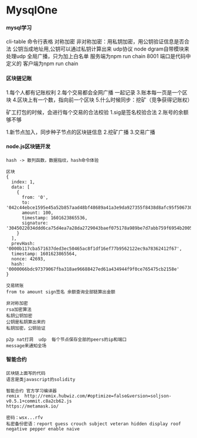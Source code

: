 # MysqlOne
#### mysql学习
cli-table 命令行表格
对称加密
非对称加密：用私钥加密，用公钥验证信息是否合法
公钥当成地址用,公钥可以通过私钥计算出来
udp协议  node   dgram自带模块来处理udp
全局广播，只为加上白名单
服务端为npm run chain 8001 端口是代码中定义的
客户端为npm run chain 

#### 区块链记账
1.每个人都有记账权利
2.每个交易都会全网广播 一起记录
3.账本每一页是一个区块
4.区块上有一个数，指向前一个区块
5.什么时候同步：挖矿（竞争获得记账权）

矿工打包的时候，会进行每个交易的合法校验
1.sig是签名校验合法
2.账号的余额够不够

1.新节点加入，同步种子节点的区块链信息
2.挖矿广播
3.交易广播
#### node.js区块链开发
```
hash -> 散列函数，数据指纹，hash命令体验
```

```
区块 
{
  index: 1,
  data: [
    {
      from: '0',
      to: '042c44ebce1595e45a52b857aad48bf48689a41a3e9da927355f8438d8afc95f5067305ce4fba2542d1c9b8d316009ec21149724a1cdea9486012ef1438aaae253',
      amount: 100,
      timestamp: 1601623865536,
      signature: '3045022034ddd6ca75d4ea7a28da2729043baef075178a989be7d7abb759f6954b200505022100d7a52b95a4dcf07a2e4d5e82c4dc66a7b1e0405f0c1646278ad9a58d7b135629'
    }
  ],
  prevHash: '0000b117cba571637ded3ec50465ac8f1df16ef77b9562122ec9a78362412f67',
  timestamp: 1601623865564,
  nonce: 42693,
  hash: '0000066bdc97379067fba318ae96688427ed61a434944f9f0ce765475cb2158e'
}
```
```
交易转账
from to amount sign签名 余额查询全部链算出金额 
```
```
非对称加密
rsa加密算法
私钥公钥加密
公钥是私钥算出来的
私钥加密，公钥验证
```
```
p2p nat打洞  udp  每个节点保存全部的peers的ip和端口
message来通知全场
```
#### 智能合约
```
区块链上面写的代码
语言是类javascript的solidity

```
```
智能合约 官方学习编译器
remix  http://remix.hubwiz.com/#optimize=false&version=soljson-v0.5.1+commit.c8a2cb62.js
https://metamask.io/
```
```
密码：wsx...rfv
私密备份密语：report guess crouch subject veteran hidden display roof negative pepper enable naive
```


















